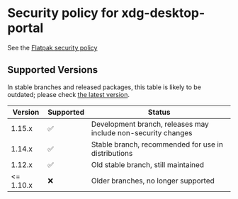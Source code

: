 # Security policy for xdg-desktop-portal

See the [Flatpak security policy](https://github.com/flatpak/flatpak/blob/main/SECURITY.md)

## Supported Versions

In stable branches and released packages, this table is likely to be outdated;
please check
[the latest version](https://github.com/flatpak/xdg-desktop-portal/blob/main/SECURITY.md).

| Version   | Supported          | Status
| --------  | ------------------ | ------------------------------------------------------------- |
| 1.15.x    | :white_check_mark: | Development branch, releases may include non-security changes |
| 1.14.x    | :white_check_mark: | Stable branch, recommended for use in distributions           |
| 1.12.x    | :white_check_mark: | Old stable branch, still maintained                           |
| <= 1.10.x | :x:                | Older branches, no longer supported                           |
